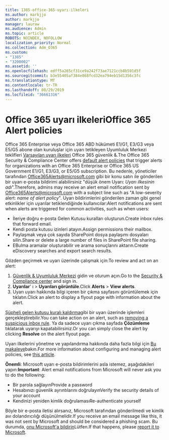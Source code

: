```yaml
---
title: 1385-office-365-uyarı-ilkeleri
ms.author: markjjo
author: markjjo
manager: lauraw
ms.audience: Admin
ms.topic: article
ROBOTS: NOINDEX, NOFOLLOW
localization_priority: Normal
ms.collection: Adm_O365
ms.custom:
- "1385"
- "3200002"
ms.assetid: ''
ms.openlocfilehash: edff5a265cf31ce9a242f73ae7121ccb8b591d5f
ms.sourcegitcommit: b3e55405af384e868fcd32ea794eb15d1356c3fc
ms.translationtype: MT
ms.contentlocale: tr-TR
ms.lasthandoff: 08/29/2019
ms.locfileid: "36661316"
---
```

# <a name="office-365-alert-policies"></a><span data-ttu-id="922c9-102">Office 365 uyarı ilkeleri</span><span class="sxs-lookup"><span data-stu-id="922c9-102">Office 365 Alert policies</span></span>

<span data-ttu-id="922c9-103">Office 365 Enterprise veya Office 365 ABD hükümeti E1/G1, E3/G3 veya E5/G5 abone olan kuruluşlar için uyarı tetikleyen Uyumluluk Merkezi teklifleri [Varsayılan uyarı ilkeleri](https://docs.microsoft.com/office365/securitycompliance/alert-policies#default-alert-policies) Office 365 güvenlik &.</span><span class="sxs-lookup"><span data-stu-id="922c9-103">The Office 365 Security & Compliance Center offers [default alert policies](https://docs.microsoft.com/office365/securitycompliance/alert-policies#default-alert-policies) that trigger alerts for organizations with an Office 365 Enterprise or Office 365 US Government E1/G1, E3/G3, or E5/G5 subscription.</span></span> <span data-ttu-id="922c9-104">Bu nedenle, yöneticiler tarafından Office365Alerts@microsoft.com gibi bir konu satırı ile gönderilen bir uyarı e-posta bildirimi alabilirsiniz "düşük önem Uyarı: *Uyarı ilkesinin adı*".</span><span class="sxs-lookup"><span data-stu-id="922c9-104">Therefore, admins may receive an alert email notification sent by Office365Alerts@microsoft.com with a subject line such as "A low-severity alert: *name of alert policy*".</span></span> <span data-ttu-id="922c9-105">Uyarı bildirimlerini gönderilen zaman gibi genel etkinlikler için uyarılar tetiklendiğinde kullanıcılar:</span><span class="sxs-lookup"><span data-stu-id="922c9-105">Alert notifications are sent when alerts are triggered for common activities, such as when users:</span></span>

- <span data-ttu-id="922c9-106">İleriye doğru e-posta Gelen Kutusu kuralları oluşturun.</span><span class="sxs-lookup"><span data-stu-id="922c9-106">Create inbox rules that forward email.</span></span>
- <span data-ttu-id="922c9-107">Kendi posta kutusu izinleri atayın.</span><span class="sxs-lookup"><span data-stu-id="922c9-107">Assign permissions their mailbox.</span></span>
- <span data-ttu-id="922c9-108">Paylaşmak veya çok sayıda SharePoint dosya paylaşımı dosyaları silin.</span><span class="sxs-lookup"><span data-stu-id="922c9-108">Share or delete a large number of files in SharePoint file sharing.</span></span>
- <span data-ttu-id="922c9-109">EBulma aramalar oluşturabilir ve arama sonuçlarını aktarın.</span><span class="sxs-lookup"><span data-stu-id="922c9-109">Create eDiscovery searches and export search results.</span></span>

<span data-ttu-id="922c9-110">Gözden geçirmek ve uyarı üzerinde çalışmak için:</span><span class="sxs-lookup"><span data-stu-id="922c9-110">To review and act on an alert:</span></span>

1. <span data-ttu-id="922c9-111">[Güvenlik & Uyumluluk Merkezi](https://protection.office.com) gidin ve oturum açın.</span><span class="sxs-lookup"><span data-stu-id="922c9-111">Go to the [Security & Compliance center](https://protection.office.com) and sign in.</span></span>
2. <span data-ttu-id="922c9-112">**Uyarılar**' ı > **Uyarıları görüntüle**.</span><span class="sxs-lookup"><span data-stu-id="922c9-112">Click **Alerts** > **View alerts**.</span></span>
3. <span data-ttu-id="922c9-113">Uyarı uyarı hakkında bilgi içeren bir çıkma sayfasını görüntülemek için tıklatın.</span><span class="sxs-lookup"><span data-stu-id="922c9-113">Click an alert to display a flyout page with information about the alert.</span></span>

<span data-ttu-id="922c9-114">[Şüpheli gelen kutusu kuralı kaldırma](https://docs.microsoft.com/office365/securitycompliance/responding-to-a-compromised-email-account)gibi bir uyarı üzerinde işlemleri gerçekleştirebilir.</span><span class="sxs-lookup"><span data-stu-id="922c9-114">You can take action on an alert, such as [removing a suspicious inbox rule](https://docs.microsoft.com/office365/securitycompliance/responding-to-a-compromised-email-account).</span></span> <span data-ttu-id="922c9-115">Ya da sadece uyarı çıkma sayfada **Çözümleme** tıklatarak uyarıyı kapatabilirsiniz.</span><span class="sxs-lookup"><span data-stu-id="922c9-115">Or you can simply close the alert by clicking **Resolve** on the alert flyout page.</span></span>

<span data-ttu-id="922c9-116">Uyarı ilkelerini yönetme ve yapılandırma hakkında daha fazla bilgi için [Bu makaleye](https://docs.microsoft.com/office365/securitycompliance/alert-policies)bakın.</span><span class="sxs-lookup"><span data-stu-id="922c9-116">For more information about configuring and managing alert policies, see  [this article](https://docs.microsoft.com/office365/securitycompliance/alert-policies).</span></span>

<span data-ttu-id="922c9-117">**Önemli**: Microsoft uyarı e-posta bildirimlerini asla istemez, aşağıdakileri yapın:</span><span class="sxs-lookup"><span data-stu-id="922c9-117">**Important**: Alert email notifications from Microsoft will never ask you to do the following:</span></span>

- <span data-ttu-id="922c9-118">Bir parola sağlayın</span><span class="sxs-lookup"><span data-stu-id="922c9-118">Provide a password</span></span>
- <span data-ttu-id="922c9-119">Hesabınızı güvenlik ayrıntılarını doğrulayın</span><span class="sxs-lookup"><span data-stu-id="922c9-119">Verify the security details of your account</span></span>
- <span data-ttu-id="922c9-120">Kendinizi yeniden kimlik doğrulaması</span><span class="sxs-lookup"><span data-stu-id="922c9-120">Re-authenticate yourself</span></span>

<span data-ttu-id="922c9-121">Böyle bir e-posta iletisi alırsanız, Microsoft tarafından gönderilmedi ve kimlik avı dolandırıcılığı düşünülmelidir.</span><span class="sxs-lookup"><span data-stu-id="922c9-121">If you receive an email message like this, it was not sent by Microsoft and should be considered a phishing scam.</span></span> <span data-ttu-id="922c9-122">Bu durumda, [onu Microsoft'a bildirin](https://docs.microsoft.com/office365/SecurityCompliance/report-junk-email-and-phishing-scams-in-outlook-on-the-web-eop)Lütfen.</span><span class="sxs-lookup"><span data-stu-id="922c9-122">If that happens, please [report it to Microsoft](https://docs.microsoft.com/office365/SecurityCompliance/report-junk-email-and-phishing-scams-in-outlook-on-the-web-eop).</span></span>